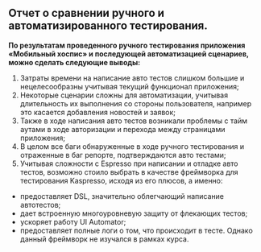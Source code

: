 ## Отчет о сравнении ручного и автоматизированного тестирования.

**По результатам проведенного ручного тестирования приложения «Мобильный хоспис» и последующей автоматизацией сценариев, можно сделать следующие выводы:**

1. Затраты времени на написание авто тестов слишком большие и нецелесообразны учитывая текущий функционал приложения;
2. Некоторые сценарии сложны для автоматизации, учитывая длительность их выполнения со стороны пользователя, например это касается добавления новостей и заявок;
3. Также в ходе написания авто тестов возникали проблемы с тайм аутами в ходе авторизации и перехода между страницами приложения;
4. В целом все баги обнаруженные в ходе ручного тестирования и отраженные в баг репорте, подтверждаются авто тестами;
5. Учитывая сложности с Espresso  при написании и отладке авто тестов, возможно стоило выбрать в качестве фреймворка для тестирования Kaspresso, исходя из его плюсов, а именно:
- предоставляет DSL, значительно облегчающий написание автотестов;
- дает встроенную многоуровневую защиту от флекающих тестов;
- ускоряет работу UI Automator;
- предоставляет полные логи о том, что происходит в тесте.
  Однако данный  фреймворк не изучался в рамках курса. 

